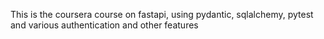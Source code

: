 This is the coursera course on fastapi, using pydantic, sqlalchemy, pytest and various authentication and other features
